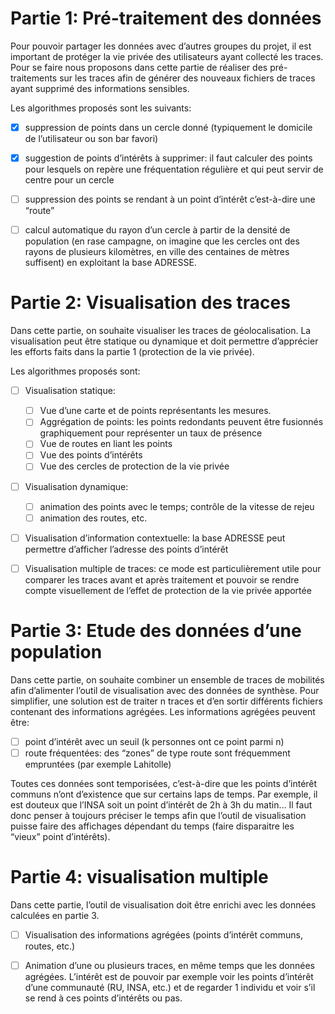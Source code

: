 Partie 1: Pré-traitement des données
==

Pour pouvoir partager les données avec d’autres groupes du projet, il est important de protéger la vie privée des utilisateurs ayant collecté les traces. Pour se faire nous proposons dans cette partie de réaliser des pré-traitements sur les traces afin de générer des nouveaux fichiers de traces ayant supprimé des informations sensibles.

Les algorithmes proposés sont les suivants:
- [X] suppression de points dans un cercle donné (typiquement le domicile de l’utilisateur ou son bar favori)
- [X] suggestion de points d’intérêts à supprimer: il faut calculer des points pour lesquels on repère une fréquentation régulière et qui peut servir de centre pour un cercle
- [ ] suppression des points se rendant à un point d’intérêt c’est-à-dire une “route”
- [ ] calcul automatique du rayon d’un cercle à partir de la densité de population (en rase campagne, on imagine que les cercles ont des rayons de plusieurs kilomètres, en ville des centaines de mètres suffisent) en exploitant la base ADRESSE.


Partie 2: Visualisation des traces
==

Dans cette partie, on souhaite visualiser les traces de géolocalisation. La visualisation peut être statique ou dynamique et doit permettre d’apprécier les efforts faits dans la partie 1 (protection de la vie privée).

Les algorithmes proposés sont:

- [ ] Visualisation statique:
	- [ ] Vue d’une carte et de points représentants les mesures.
	- [ ] Aggrégation de points: les points redondants peuvent être fusionnés graphiquement pour représenter un taux de présence
	- [ ] Vue de routes en liant les points
	- [ ] Vue des points d’intérêts
	- [ ] Vue des cercles de protection de la vie privée
- [ ] Visualisation dynamique:
	- [ ] animation des points avec le temps; contrôle de la vitesse de rejeu
	- [ ] animation des routes, etc.
- [ ] Visualisation d’information contextuelle: la base ADRESSE peut permettre d’afficher l’adresse des points d’intérêt
- [ ] Visualisation multiple de traces: ce mode est particulièrement utile pour comparer les traces avant et après traitement et pouvoir se rendre compte visuellement de l’effet de protection de la vie privée apportée


Partie 3: Etude des données d’une population
==

Dans cette partie, on souhaite combiner un ensemble de traces de mobilités afin d’alimenter l’outil de visualisation avec des données de synthèse. Pour simplifier, une solution est de traiter n traces et d’en sortir différents fichiers contenant des informations agrégées. Les informations agrégées peuvent être:

- [ ] point d’intérêt avec un seuil (k personnes ont ce point parmi n)
- [ ] route fréquentées: des “zones” de type route sont fréquemment empruntées (par exemple Lahitolle)

Toutes ces données sont temporisées, c’est-à-dire que les points d’intérêt communs n’ont d’existence que sur certains laps de temps. Par exemple, il est douteux que l’INSA soit un point d’intérêt de 2h à 3h du matin… Il faut donc penser à toujours préciser le temps afin que l’outil de visualisation puisse faire des affichages dépendant du temps (faire disparaitre les “vieux” point d’intérêts).

Partie 4: visualisation multiple
==

Dans cette partie, l’outil de visualisation doit être enrichi avec les données calculées en partie 3.

- [ ] Visualisation des informations agrégées (points d’intérêt communs, routes, etc.)
- [ ] Animation d’une ou plusieurs traces, en même temps que les données agrégées. L’intérêt est de pouvoir par exemple voir les points d’intérêt d’une communauté (RU, INSA, etc.) et de regarder 1 individu et voir s’il se rend à ces points d’intérêts ou pas.


